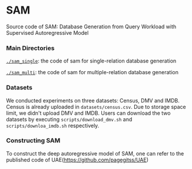 # SAM
Source code of SAM: Database Generation from Query Workload with Supervised Autoregressive Model

### Main Directories
[`./sam_single`](./sam_single): the code of sam for single-relation database generation

[`./sam_multi`](./sam_multi): the code of sam for multiple-relation database generation

### Datasets
We conducted experiments on three datasets: Census, DMV and IMDB. Census is already uploaded in `datasets/census.csv`. Due to storage space limit, we didn't upload DMV and IMDB. Users can download the two datasets by executing `scripts/download_dmv.sh` and `scripts/downloa_imdb.sh` respectively.

### Constructing SAM
To construct the deep autoregressive model of SAM, one can refer to the published code of UAE(https://github.com/pagegitss/UAE)
